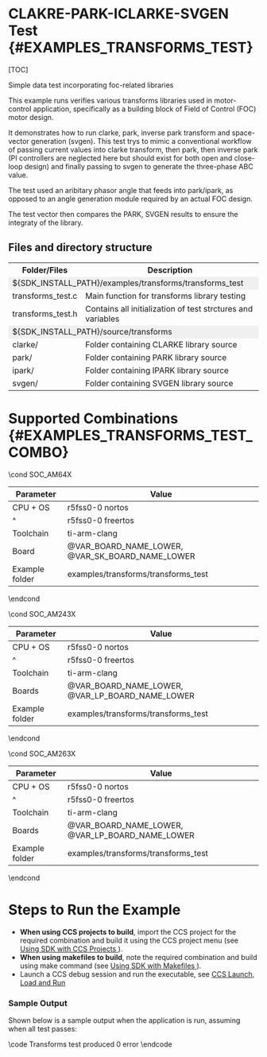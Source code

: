#  CLAKRE-PARK-ICLARKE-SVGEN Test {#EXAMPLES_TRANSFORMS_TEST}

[TOC]

Simple data test incorporating foc-related libraries

This example runs verifies various transforms libraries used in motor-control application,
specifically as a building block of Field of Control (FOC) motor design.

It demonstrates how to run clarke, park, inverse park transform and 
space-vector generation (svgen). This test trys to mimic a conventional
workflow of passing current values into clarke transform, then park, then
inverse park (PI controllers are neglected here but should exist for both open and close-loop design)
and finally passing to svgen to generate the three-phase ABC value. 

The test used an aribitary phasor angle that feeds into park/ipark, 
as opposed to an angle generation module required by an actual FOC design.

The test vector then compares the PARK, SVGEN results to ensure the integraty of the library.



## Files and directory structure

<table>
<tr>
    <th>Folder/Files
    <th>Description
</tr>
<tr><td colspan="2" bgcolor=#F0F0F0> ${SDK_INSTALL_PATH}/examples/transforms/transforms_test</td></tr>
<tr>
    <td>transforms_test.c</td>
    <td>Main function for transforms library testing</td>
</tr>
<tr>
    <td>transforms_test.h</td>
    <td>Contains all initialization of test strctures and variables</td>
</tr>

<tr><td colspan="2" bgcolor=#F0F0F0> ${SDK_INSTALL_PATH}/source/transforms</td></tr>
<tr>
    <td>clarke/</td>
    <td>Folder containing CLARKE library source</td>
</tr>
<tr>
    <td>park/</td>
    <td>Folder containing PARK library source</td>
</tr>
<tr>
    <td>ipark/</td>
    <td>Folder containing IPARK library source</td>
</tr>
<tr>
    <td>svgen/</td>
    <td>Folder containing SVGEN library source</td>
</tr>
</table>

# Supported Combinations {#EXAMPLES_TRANSFORMS_TEST_COMBO}

\cond SOC_AM64X

 Parameter      | Value
 ---------------|-----------
 CPU + OS       | r5fss0-0 nortos
 ^              | r5fss0-0 freertos
 Toolchain      | ti-arm-clang
 Board          | @VAR_BOARD_NAME_LOWER, @VAR_SK_BOARD_NAME_LOWER
 Example folder | examples/transforms/transforms_test

\endcond

\cond SOC_AM243X

 Parameter      | Value
 ---------------|-----------
 CPU + OS       | r5fss0-0 nortos
 ^              | r5fss0-0 freertos
 Toolchain      | ti-arm-clang
 Boards         | @VAR_BOARD_NAME_LOWER, @VAR_LP_BOARD_NAME_LOWER
 Example folder | examples/transforms/transforms_test

\endcond

\cond SOC_AM263X

 Parameter      | Value
 ---------------|-----------
 CPU + OS       | r5fss0-0 nortos
 ^              | r5fss0-0 freertos
 Toolchain      | ti-arm-clang
 Boards         | @VAR_BOARD_NAME_LOWER, @VAR_LP_BOARD_NAME_LOWER
 Example folder | examples/transforms/transforms_test

\endcond

# Steps to Run the Example

- **When using CCS projects to build**, import the CCS project for the required combination and build it using the CCS project menu (see <a href="@VAR_MCU_SDK_DOCS_PATH/CCS_PROJECTS_PAGE.html" target="_blank"> Using SDK with CCS Projects </a>).
- **When using makefiles to build**, note the required combination and build using make command (see <a href="@VAR_MCU_SDK_DOCS_PATH/MAKEFILE_BUILD_PAGE.html" target="_blank"> Using SDK with Makefiles </a>).
- Launch a CCS debug session and run the executable, see <a href="@VAR_MCU_SDK_DOCS_PATH/CCS_LAUNCH_PAGE.html" target="_blank">  CCS Launch, Load and Run </a>

### Sample Output

Shown below is a sample output when the application is run, assuming when all test passes:

\code
Transforms test produced 0 error
\endcode
